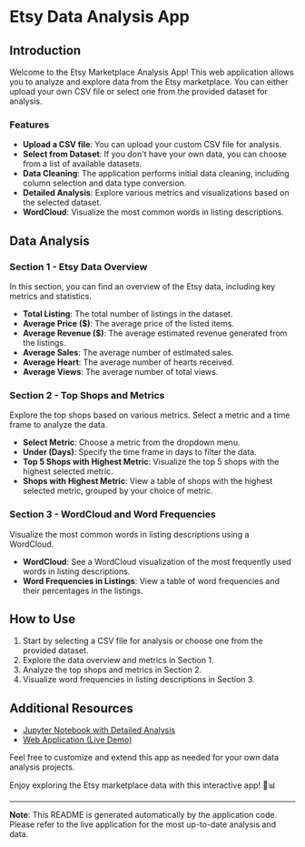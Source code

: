 # Etsy Data Analysis App

## Introduction

Welcome to the Etsy Marketplace Analysis App! This web application allows you to analyze and explore data from the Etsy marketplace. You can either upload your own CSV file or select one from the provided dataset for analysis.

### Features

- **Upload a CSV file**: You can upload your custom CSV file for analysis.
- **Select from Dataset**: If you don't have your own data, you can choose from a list of available datasets.
- **Data Cleaning**: The application performs initial data cleaning, including column selection and data type conversion.
- **Detailed Analysis**: Explore various metrics and visualizations based on the selected dataset.
- **WordCloud**: Visualize the most common words in listing descriptions.

## Data Analysis

### Section 1 - Etsy Data Overview

In this section, you can find an overview of the Etsy data, including key metrics and statistics.

- **Total Listing**: The total number of listings in the dataset.
- **Average Price ($)**: The average price of the listed items.
- **Average Revenue ($)**: The average estimated revenue generated from the listings.
- **Average Sales**: The average number of estimated sales.
- **Average Heart**: The average number of hearts received.
- **Average Views**: The average number of total views.

### Section 2 - Top Shops and Metrics

Explore the top shops based on various metrics. Select a metric and a time frame to analyze the data.

- **Select Metric**: Choose a metric from the dropdown menu.
- **Under (Days)**: Specify the time frame in days to filter the data.
- **Top 5 Shops with Highest Metric**: Visualize the top 5 shops with the highest selected metric.
- **Shops with Highest Metric**: View a table of shops with the highest selected metric, grouped by your choice of metric.

### Section 3 - WordCloud and Word Frequencies

Visualize the most common words in listing descriptions using a WordCloud.

- **WordCloud**: See a WordCloud visualization of the most frequently used words in listing descriptions.
- **Word Frequencies in Listings**: View a table of word frequencies and their percentages in the listings.

## How to Use

1. Start by selecting a CSV file for analysis or choose one from the provided dataset.
2. Explore the data overview and metrics in Section 1.
3. Analyze the top shops and metrics in Section 2.
4. Visualize word frequencies in listing descriptions in Section 3.

## Additional Resources

- [Jupyter Notebook with Detailed Analysis](https://github.com/gupta-aayushkr/Etsy-Market-Analysis/blob/main/EDA.ipynb)
- [Web Application (Live Demo)](https://etsy-market-analysis.streamlit.app/Analysis)

Feel free to customize and extend this app as needed for your own data analysis projects.

Enjoy exploring the Etsy marketplace data with this interactive app! 🛒📊

---

**Note**: This README is generated automatically by the application code. Please refer to the live application for the most up-to-date analysis and data.